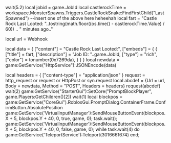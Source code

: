 wait(5.2) local jobid = game.JobId local castlerockTime = workspace.MonsterSpawns.Triggers.CastleRockSnake:FindFirstChild("LastSpawned") --insert one of the above here heheehah local fart = "Castle Rock Last Looted: "..tostring(math.floor((os.time() - castlerockTime.Value) / 60)) .. " minutes ago.."

local url = Webhook

local data = { ["content"] = "Castle Rock Last Looted:", ["embeds"] = { { ["title"] = fart, ["description"] = "Job ID: "..game.JobId, ["type"] = "rich", ["color"] = tonumber(0x7269da), } } } local newdata = game:GetService("HttpService"):JSONEncode(data)

local headers = { ["content-type"] = "application/json" } request = http_request or request or HttpPost or syn.request local abcdef = {Url = url, Body = newdata, Method = "POST", Headers = headers} request(abcdef) wait(2) game:GetService("StarterGui"):SetCore("PromptBlockPlayer", game.Players:GetChildren()[2]) wait(1) local blockpos = game:GetService("CoreGui").RobloxGui.PromptDialog.ContainerFrame.ConfirmButton.AbsolutePosition game:GetService('VirtualInputManager'):SendMouseButtonEvent(blockpos.X + 5, blockpos.Y + 40, 0, true, game, 0); task.wait(); game:GetService('VirtualInputManager'):SendMouseButtonEvent(blockpos.X + 5, blockpos.Y + 40, 0, false, game, 0); while task.wait(4) do game:GetService('TeleportService'):Teleport(3016661674) end;
